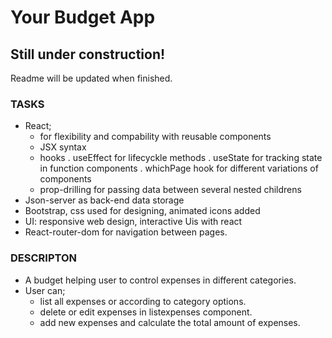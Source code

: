 # Your Budget App

## Still under construction!

Readme will be updated when finished.

### TASKS

- React;
    * for flexibility and compability with reusable components
    * JSX syntax
    * hooks
        . useEffect for lifecyckle methods
        . useState for tracking state in function components
        . whichPage hook for different variations of components
    * prop-drilling for passing data between several nested childrens
- Json-server as back-end data storage
- Bootstrap, css used for designing, animated icons added
- UI: responsive web design, interactive Uis  with react
- React-router-dom for navigation between pages.

### DESCRIPTON

- A budget helping user to control expenses in different categories.
- User can;
    * list all expenses or according to category options.
    * delete or edit expenses in listexpenses component.
    * add new expenses and calculate the total amount of expenses.


